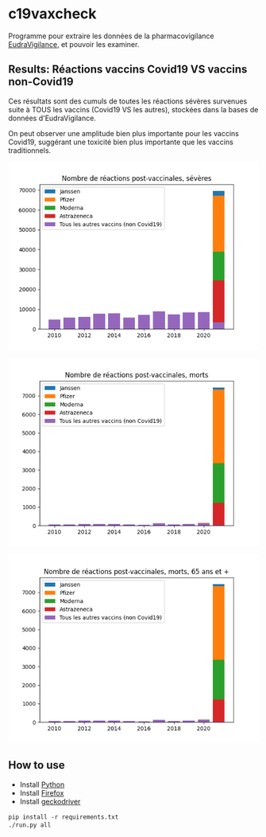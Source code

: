 # c19vaxcheck

Programme pour extraire les données de la pharmacovigilance [EudraVigilance](https://www.adrreports.eu/en/search_subst.html), et pouvoir les examiner.

## Results: Réactions vaccins Covid19 VS vaccins non-Covid19

Ces résultats sont des cumuls de toutes les réactions sévères survenues suite à TOUS les vaccins (Covid19 VS les autres), stockées dans la bases de données d'EudraVigilance.

On peut observer une amplitude bien plus importante pour les vaccins Covid19, suggérant une toxicité bien plus importante que les vaccins traditionnels.

![Réactions sévères post-vaccinales](results/reactions_by_year_c19_severe.png)

![Morts post-vaccinales](results/reactions_by_year_c19_death.png)

![Morts post-vaccinales, 65 and et plus](results/reactions_by_year_c19_death_65.png)

## How to use

* Install [Python](https://www.python.org)
* Install [Firefox](https://www.mozilla.org/fr/firefox/new/)
* Install [geckodriver](https://github.com/mozilla/geckodriver/releases)

```
pip install -r requirements.txt
./run.py all
```